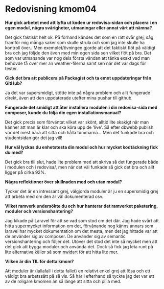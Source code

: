 ---
---
Redovisning kmom04
=========================

**Hur gick arbetet med att lyfta ut koden ur redovisa-sidan och placera i en egen modul, några svårigheter, utmaningar eller annat värt att nämna?**

Det gick faktiskt helt ok. På förhand kändes det som en rätt svår grej, såg framför mig många saker som skulle strula och som jag inte skulle ha kontroll över..
Men exemplet/övningen gjorde att det faktiskt flöt på väldigt bra och jag följde den även med min egen sida sen vilket flöt på bra.
Det som var utmanande var nog dels första vändan att tänka exakt vad man behövde få över mer än weather-filerna samt sen när det var dags för tester.

**Gick det bra att publicera på Packagist och ta emot uppdateringar från GitHub?**

Ja det var supersmidigt, stötte inte på några problem och allt fungerade direkt, även att den uppdaterade utefter mina pushar till github.

**Fungerade det smidigt att åter installera modulen i din redovisa-sida med composer, kunde du följa din egen installationsmanual?**

Det gick precis som förväntat vilket var skönt, alltid lite skakigt när man känner att man är klar och ska köra upp de 'live'. Så efter dbwebb publish var det mest bara att sitta och hålla tummarna...
Men det funkade bra och studentsidan gör det jag vill!

**Hur väl lyckas du enhetstesta din modul och hur mycket kodtäckning fick du med?**

Det gick bra till slut, hade lite problem med att skriva så det fungerade både i modulen och i redovisa/, men när det väl funkade så gick det bra och allt ligger på cirka 92%.

**Några reflektioner över skillnaden med och utan modul?**

Tycker det är en intressant grej, välgjorda moduler är ju en supersmidig grej att arbeta med om den är väl dokumenterad osv.

**Vilket ramverk undersökte du och hur hanterar det ramverket paketering, moduler och versionshantering?**

Jag kikade på Laravel för att se vad som stod om det där. Jag hade svårt att hitta supermycket information om det, förvånande nog känns annars som laravel har mycket dokumentation om det mesta, men det jag hittade var att de använder sig av composer. De använder sig av semantic versionshantering och följer det. Utöver det stod det inte så mycket men att det gick att bygga moduler och använda det.
Dock så fick jag leta runt på  lite alternativa källor så som [nwidart](https://nwidart.com/laravel-modules/v6/introduction) för att hitta lite mer.

**Vilken är din TIL för detta kmom?**

Att moduler är (iallafall i detta fallet) en relativt enkel grej att lösa och ett väldigt bra arbetssätt på så vis.
Så här i efterhand så tyckte jag det var ett av de roligare kmomen än så länge att sitta och pilla med.
